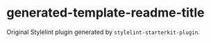 # **generated-template-readme-title**

Original Stylelint plugin generated by `stylelint-starterkit-plugin`.

